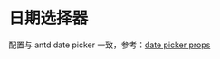 # 日期选择器

配置与 antd date picker 一致，参考：[date picker props](https://antdv.com/components/date-picker-cn#api)
